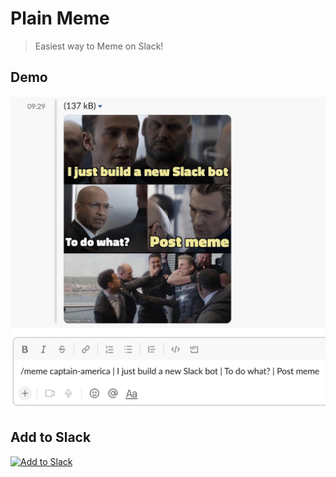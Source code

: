 # Plain Meme

> Easiest way to Meme on Slack!


## Demo

![demo](./demo.png)


## Add to Slack

<a href="https://slack.com/oauth/v2/authorize?client_id=764852135511.3861915335174&scope=commands,users:read&user_scope="><img alt="Add to Slack" height="40" width="139" src="https://platform.slack-edge.com/img/add_to_slack.png" srcSet="https://platform.slack-edge.com/img/add_to_slack.png 1x, https://platform.slack-edge.com/img/add_to_slack@2x.png 2x" /></a>
